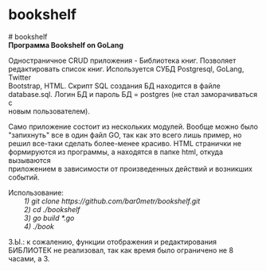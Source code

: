 # bookshelf
<p># bookshelf<br />
<strong>Программа Bookshelf on GoLang</strong></p>

<p>Одностраничное CRUD приложения - Библиотека книг. Позволяет редактировать список книг. Используется СУБД Postgresql, GoLang, Twitter<br />
Bootstrap, HTML. Скрипт SQL создания БД находится в файле database.sql. Логин БД и пароль БД = postgres (не стал заморачиваться с<br />
новым пользователем).</p>

<p>Само приложение состоит из нескольких модулей. Вообще можно было &quot;запихнуть&quot; все в один файл GO, так как это всего лишь пример, но<br />
решил все-таки сделать более-менее красиво. HTML странички не формируются из программы, а находятся в папке html, откуда вызываются<br />
приложением в зависимости от произведенных действий и возникших событий.</p>

<p>Использование:<br />
<em>&nbsp; &nbsp; &nbsp; &nbsp; 1) git clone https://github.com/bar0metr/bookshelf.git<br />
&nbsp; &nbsp; &nbsp; &nbsp; 2) cd ./bookshelf<br />
&nbsp; &nbsp; &nbsp; &nbsp; 3) go build *.go<br />
&nbsp; &nbsp; &nbsp; &nbsp; 4) ./book</em></p>

<p>З.Ы.: к сожалению, функции отображения и редактирования БИБЛИОТЕК не реализовал, так как время было ограничено не 8 часами, а 3.</p>

